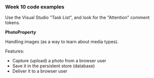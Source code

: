 ### Week 10 code examples

Use the Visual Studio "Task List", and look for the "Attention" comment tokens.  

**PhotoProperty**

Handling images (as a way to learn about media types).  

Features:
- Capture (upload) a photo from a browser user
- Save it in the persistent store (database)
- Deliver it to a browser user
